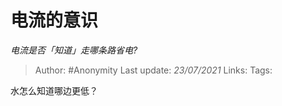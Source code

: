 # 电流的意识
*电流是否「知道」走哪条路省电?*

> Author: #Anonymity
> Last update: *23/07/2021*
> Links:
> Tags:

水怎么知道哪边更低？

